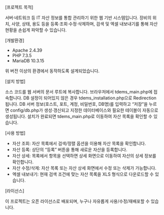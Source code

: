 [프로젝트 목적]

서버·네트워크 등 IT 자산 정보를 통합 관리하기 위한 웹 기반 시스템입니다.
장비의 위치, 사양, 상태, 용도 등을 등록·조회·수정·삭제하며, 검색 및 엑셀 내보내기를 통해 자산 현황을 손쉽게 파악할 수 있습니다.


[개발환경]

  - Apache 2.4.39
  - PHP 7.3.5
  - MariaDB 10.3.15

위 버전 이상의 환경에서 동작하도록 설계되었습니다.


[설치 방법]

소스 코드를 웹 서버의 문서 루트에 복사합니다.
브라우저에서 tdems_main.php에 접속합니다.
DB 설정이 되어있지 않은 경우 tdems_installation.php으로 Redirection 됩니다.
DB 서버 정보(호스트, 포트, 계정, 비밀번호, DB명)를 입력하고 “저장”을 누르면
config/db.php가 생성·갱신되고 지정한 데이터베이스와 필요한 테이블이 자동으로 생성됩니다.
설치가 완료되면 tdems_main.php로 이동하여 자산 목록을 확인할 수 있습니다.


[사용 방법]

  - 자산 조회: 자산 목록에서 검색/정렬 옵션을 이용해 자산 목록을 확인합니다.
  - 자산 등록: 상단의 “등록” 버튼을 통해 새로운 자산을 등록합니다.
  - 자산 상세: 목록에서 항목을 선택하면 상세 화면으로 이동하여 자산의 상세 정보를 확인합니다.
  - 자산 수정/삭제: 자산 목록 또는 자산 상세 화면에서 수정 또는 삭제가 가능합니다.
  - 엑셀 내보내기: 현재 검색 조건에 맞는 자산 목록을 XLS 형식으로 다운로드할 수 있습니다.


[라이선스]

이 프로젝트는 오픈 라이선스로 배포되며, 누구나 자유롭게 사용/수정/재배포할 수 있습니다.
